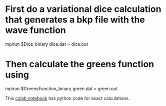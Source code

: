 # First do a variational dice calculation that generates a bkp file with the wave function
mpirun $Dice_binary dice.dat > dice.out

# Then calculate the greens function using
mpirun $GreensFunction_binary green.dat > green.out

This [colab notebook](https://colab.research.google.com/drive/18CNfvcmBHehW4ESBZSaN5-_YvO7QG9PE?usp=sharing) has python code for exact calculations.

